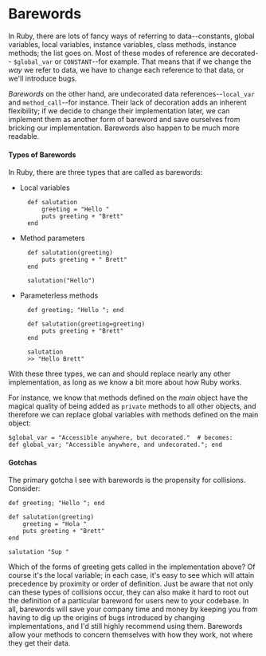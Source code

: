 # Barewords

In Ruby, there are lots of fancy ways of referring to data--constants, global variables, local variables, instance variables, class methods, instance methods; the list goes on. Most of these modes of reference are decorated-- `$global_var` or `CONSTANT`--for example. That means that if we change the _way_ we refer to data, we have to change each reference to that data, or we'll introduce bugs.

_Barewords_ on the other hand, are undecorated data references--`local_var` and `method_call`--for instance. Their lack of decoration adds an inherent flexibility; if we decide to change their implementation later, we can implement them as another form of bareword and save ourselves from bricking our implementation. Barewords also happen to be much more readable.

#### Types of Barewords

In Ruby, there are three types that are called as barewords:

* Local variables

	
		def salutation
			greeting = "Hello "
			puts greeting + "Brett"
		end
	
	
* Method parameters

		def salutation(greeting)
			puts greeting + " Brett"
		end
		
		salutation("Hello")
		

* Parameterless methods

		def greeting; "Hello "; end
		
		def salutation(greeting=greeting)
			puts greeting + "Brett"
		end
		
		salutation
		>> "Hello Brett"
		
With these three types, we can and should replace nearly any other implementation, as long as we know a bit more about how Ruby works. 

For instance, we know that methods defined on the _main_ object have the magical quality of being added as `private` methods to all other objects, and therefore we can replace global variables with methods defined on the main object:

	$global_var = "Accessible anywhere, but decorated."  # becomes:
	def global_var; "Accessible anywhere, and undecorated."; end
	
#### Gotchas

The primary gotcha I see with barewords is the propensity for collisions. Consider:

	def greeting; "Hello "; end
	
	def salutation(greeting)
		greeting = "Hola "
		puts greeting + "Brett"
	end
	
	salutation "Sup "
	
Which of the forms of greeting gets called in the implementation above? Of course it's the local variable; in each case, it's easy to see which will attain precedence by proximity or order of definition. Just be aware that not only can these types of collisions occur, they can also make it hard to root out the definition of a particular bareword for users new to your codebase. In all, barewords will save your company time and money by keeping you from having to dig up the origins of bugs introduced by changing implementations, and I'd still highly recommend using them. Barewords allow your methods to concern themselves with how they work, not where they get their data.
	
		
		